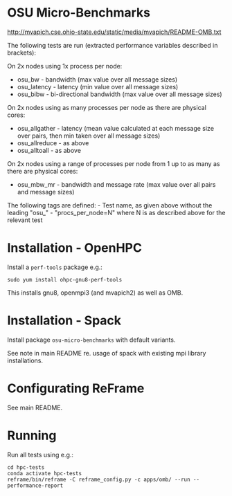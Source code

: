 # OSU Micro-Benchmarks

http://mvapich.cse.ohio-state.edu/static/media/mvapich/README-OMB.txt

The following tests are run (extracted performance variables described in brackets):

On 2x nodes using 1x process per node:
- osu_bw - bandwidth (max value over all message sizes)
- osu_latency - latency (min value over all message sizes)
- osu_bibw - bi-directional bandwidth (max value over all message sizes)

On 2x nodes using as many processes per node as there are physical cores:
- osu_allgather - latency (mean value calculated at each message size over pairs, then min taken over all message sizes)
- osu_allreduce - as above
- osu_alltoall - as above

On 2x nodes using a range of processes per node from 1 up to as many as there are physical cores:
- osu_mbw_mr - bandwidth and message rate (max value over all pairs and message sizes)

The following tags are defined:
    - Test name, as given above without the leading "osu_"
    - "procs_per_node=N" where N is as described above for the relevant test

# Installation - OpenHPC

Install a `perf-tools` package e.g.:

    sudo yum install ohpc-gnu8-perf-tools

This installs gnu8, openmpi3 (and mvapich2) as well as OMB.

# Installation - Spack

Install package `osu-micro-benchmarks` with default variants.

See note in main README re. usage of spack with existing mpi library installations.

# Configurating ReFrame

See main README.

# Running
Run all tests using e.g.:
        
    cd hpc-tests
    conda activate hpc-tests
    reframe/bin/reframe -C reframe_config.py -c apps/omb/ --run --performance-report
